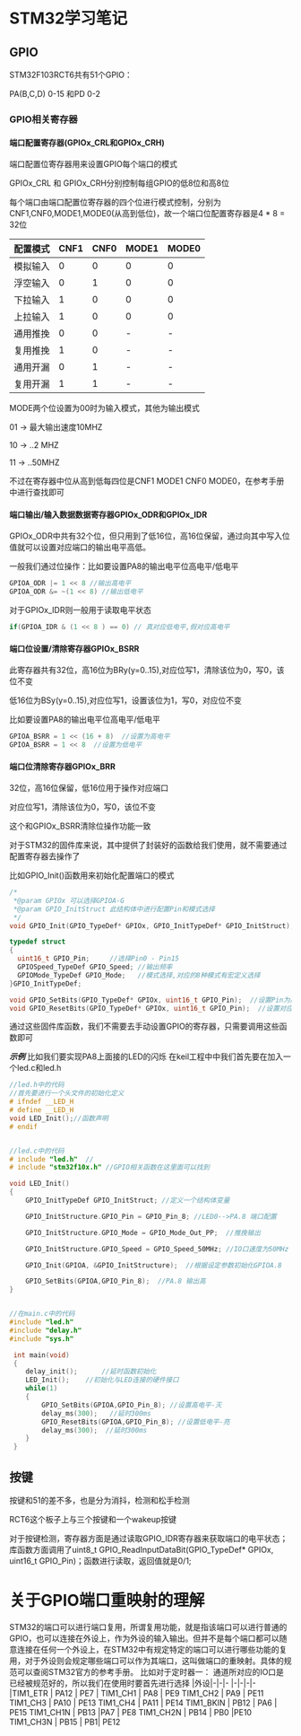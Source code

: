 ﻿# STM32学习笔记

## GPIO

STM32F103RCT6共有51个GPIO：

PA(B,C,D) 0-15 和PD 0-2

### GPIO相关寄存器

#### 端口配置寄存器(GPIOx_CRL和GPIOx_CRH)

端口配置位寄存器用来设置GPIO每个端口的模式

GPIOx_CRL 和 GPIOx_CRH分别控制每组GPIO的低8位和高8位

每个端口由端口配置位寄存器的四个位进行模式控制，分别为CNF1,CNF0,MODE1,MODE0(从高到低位)，故一个端口位配置寄存器是4 * 8 = 32位

| 配置模式 | CNF1 | CNF0 | MODE1 | MODE0 |
|    -    |  -   |   -  |    -   |  -    |
|模拟输入 | 0| 0| 0| 0|
|浮空输入| 0 | 1 | 0 | 0 |
| 下拉输入 | 1 | 0 | 0 | 0|
|上拉输入 | 1 |0| 0 | 0 |
|通用推挽|0 | 0| -|-|
|复用推挽|1|0|-|-|
|通用开漏|0|1|-|-|
|复用开漏|1|1|-|-|

MODE两个位设置为00时为输入模式，其他为输出模式

01 -> 最大输出速度10MHZ

10 -> ..2 MHZ

11 -> ..50MHZ

不过在寄存器中位从高到低每四位是CNF1 MODE1 CNF0 MODE0，在参考手册中进行查找即可

#### 端口输出/输入数据数据寄存器GPIOx_ODR和GPIOx_IDR

GPIOx_ODR中共有32个位，但只用到了低16位，高16位保留，通过向其中写入位值就可以设置对应端口的输出电平高低。

一般我们通过位操作：比如要设置PA8的输出电平位高电平/低电平

```c
GPIOA_ODR |= 1 << 8 //输出高电平
GPIOA_ODR &= ~(1 << 8) //输出低电平
```

对于GPIOx_IDR则一般用于读取电平状态

```c
if(GPIOA_IDR & (1 << 8 ) == 0) // 真对应低电平,假对应高电平
```

#### 端口位设置/清除寄存器GPIOx_BSRR

此寄存器共有32位，高16位为BRy(y=0..15),对应位写1，清除该位为0，写0，该位不变

低16位为BSy(y=0..15),对应位写1，设置该位为1，写0，对应位不变

比如要设置PA8的输出电平位高电平/低电平

```c
GPIOA_BSRR = 1 << (16 + 8)  //设置为高电平
GPIOA_BSRR = 1 << 8  //设置为低电平
```

#### 端口位清除寄存器GPIOx_BRR

32位，高16位保留，低16位用于操作对应端口

对应位写1，清除该位为0，写0，该位不变

这个和GPIOx_BSRR清除位操作功能一致

对于STM32的固件库来说，其中提供了封装好的函数给我们使用，就不需要通过配置寄存器去操作了

比如GPIO_Init()函数用来初始化配置端口的模式

```c
/*
 *@param GPIOx 可以选择GPIOA-G
 *@param GPIO_InitStruct 此结构体中进行配置Pin和模式选择
 */
void GPIO_Init(GPIO_TypeDef* GPIOx, GPIO_InitTypeDef* GPIO_InitStruct);

typedef struct
{
  uint16_t GPIO_Pin;     //选择Pin0 - Pin15         
  GPIOSpeed_TypeDef GPIO_Speed; //输出频率
  GPIOMode_TypeDef GPIO_Mode;   //模式选择,对应的8种模式有宏定义选择
}GPIO_InitTypeDef;

void GPIO_SetBits(GPIO_TypeDef* GPIOx, uint16_t GPIO_Pin);  //设置Pin为高电平
void GPIO_ResetBits(GPIO_TypeDef* GPIOx, uint16_t GPIO_Pin);  //设置对应位为低电平
```

通过这些固件库函数，我们不需要去手动设置GPIO的寄存器，只需要调用这些函数即可

***示例***
比如我们要实现PA8上面接的LED的闪烁
在keil工程中中我们首先要在加入一个led.c和led.h

```c
//led.h中的代码
//首先要进行一个头文件的初始化定义
# ifndef __LED_H
# define __LED_H
void LED_Init();//函数声明
# endif


//led.c中的代码
# include "led.h"  //
# include "stm32f10x.h" //GPIO相关函数在这里面可以找到

void LED_Init()
{
    GPIO_InitTypeDef GPIO_InitStruct; //定义一个结构体变量

    GPIO_InitStructure.GPIO_Pin = GPIO_Pin_8; //LED0-->PA.8 端口配置

    GPIO_InitStructure.GPIO_Mode = GPIO_Mode_Out_PP;  //推挽输出

    GPIO_InitStructure.GPIO_Speed = GPIO_Speed_50MHz; //IO口速度为50MHz

    GPIO_Init(GPIOA, &GPIO_InitStructure);	//根据设定参数初始化GPIOA.8

    GPIO_SetBits(GPIOA,GPIO_Pin_8);	 //PA.8 输出高
}


//在main.c中的代码
#include "led.h"
#include "delay.h"
#include "sys.h"

 int main(void)
 {	
	delay_init();	   //延时函数初始化	  
	LED_Init();	   //初始化与LED连接的硬件接口
	while(1)
	{
        GPIO_SetBits(GPIOA,GPIO_Pin_8); //设置高电平-灭
		delay_ms(300);	 //延时300ms
        GPIO_ResetBits(GPIOA,GPIO_Pin_8); //设置低电平-亮
		delay_ms(300);	//延时300ms
	}
 }
```

## 按键

按键和51的差不多，也是分为消抖，检测和松手检测

RCT6这个板子上与三个按键和一个wakeup按键

对于按键检测，寄存器方面是通过读取GPIO_IDR寄存器来获取端口的电平状态；库函数方面调用了uint8_t GPIO_ReadInputDataBit(GPIO_TypeDef* GPIOx, uint16_t GPIO_Pin)；函数进行读取，返回值就是0/1;



# 关于GPIO端口重映射的理解
STM32的端口可以进行端口复用，所谓复用功能，就是指该端口可以进行普通的GPIO，也可以连接在外设上，作为外设的输入输出。但并不是每个端口都可以随意连接在任何一个外设上，在STM32中有规定特定的端口可以进行哪些功能的复用，对于外设则会规定哪些端口可以作为其端口，这叫做端口的重映射。具体的规范可以查阅STM32官方的参考手册。
比如对于定时器一：
通道所对应的IO口是已经被规范好的，所以我们在使用时要首先进行选择
|外设|-|-|-
|-|-|-|-
|TIM1_ETR  |  PA12  |  PE7 |
TIM1_CH1 |   PA8   | PE9 
TIM1_CH2  |  PA9  |  PE11 
TIM1_CH3   | PA10  |  PE13 
TIM1_CH4  |  PA11 |   PE14 
TIM1_BKIN  |  PB12 |   PA6  |  PE15 
TIM1_CH1N   | PB13  |PA7   | PE8 
TIM1_CH2N   | PB14 | PB0 |PE10 
TIM1_CH3N   | PB15  |  PB1|    PE12 








